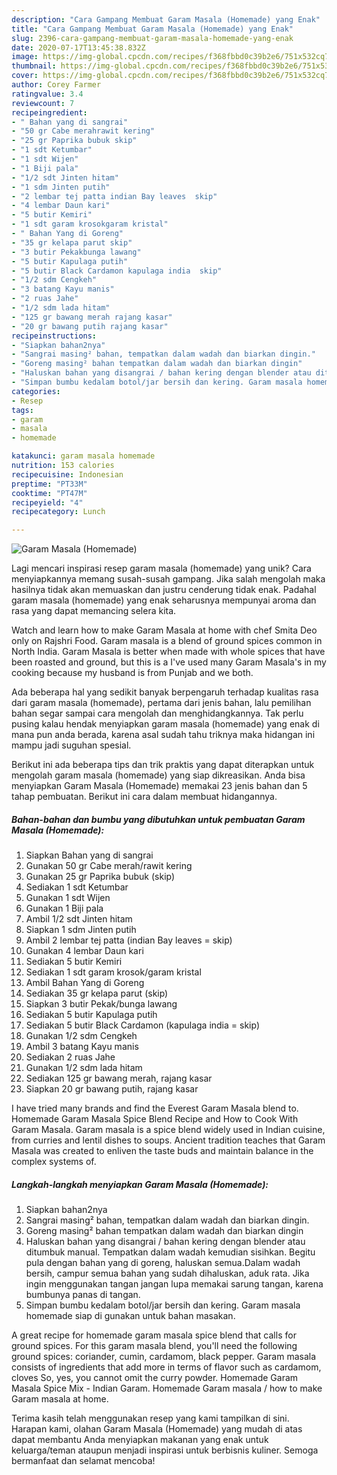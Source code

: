 ```yaml
---
description: "Cara Gampang Membuat Garam Masala (Homemade) yang Enak"
title: "Cara Gampang Membuat Garam Masala (Homemade) yang Enak"
slug: 2396-cara-gampang-membuat-garam-masala-homemade-yang-enak
date: 2020-07-17T13:45:38.832Z
image: https://img-global.cpcdn.com/recipes/f368fbbd0c39b2e6/751x532cq70/garam-masala-homemade-foto-resep-utama.jpg
thumbnail: https://img-global.cpcdn.com/recipes/f368fbbd0c39b2e6/751x532cq70/garam-masala-homemade-foto-resep-utama.jpg
cover: https://img-global.cpcdn.com/recipes/f368fbbd0c39b2e6/751x532cq70/garam-masala-homemade-foto-resep-utama.jpg
author: Corey Farmer
ratingvalue: 3.4
reviewcount: 7
recipeingredient:
- " Bahan yang di sangrai"
- "50 gr Cabe merahrawit kering"
- "25 gr Paprika bubuk skip"
- "1 sdt Ketumbar"
- "1 sdt Wijen"
- "1 Biji pala"
- "1/2 sdt Jinten hitam"
- "1 sdm Jinten putih"
- "2 lembar tej patta indian Bay leaves  skip"
- "4 lembar Daun kari"
- "5 butir Kemiri"
- "1 sdt garam krosokgaram kristal"
- " Bahan Yang di Goreng"
- "35 gr kelapa parut skip"
- "3 butir Pekakbunga lawang"
- "5 butir Kapulaga putih"
- "5 butir Black Cardamon kapulaga india  skip"
- "1/2 sdm Cengkeh"
- "3 batang Kayu manis"
- "2 ruas Jahe"
- "1/2 sdm lada hitam"
- "125 gr bawang merah rajang kasar"
- "20 gr bawang putih rajang kasar"
recipeinstructions:
- "Siapkan bahan2nya"
- "Sangrai masing² bahan, tempatkan dalam wadah dan biarkan dingin."
- "Goreng masing² bahan tempatkan dalam wadah dan biarkan dingin"
- "Haluskan bahan yang disangrai / bahan kering dengan blender atau ditumbuk manual. Tempatkan dalam wadah kemudian sisihkan. Begitu pula dengan bahan yang di goreng, haluskan semua.Dalam wadah bersih, campur semua bahan yang sudah dihaluskan, aduk rata. Jika ingin menggunakan tangan jangan lupa memakai sarung tangan, karena bumbunya panas di tangan."
- "Simpan bumbu kedalam botol/jar bersih dan kering. Garam masala homemade siap di gunakan untuk bahan masakan."
categories:
- Resep
tags:
- garam
- masala
- homemade

katakunci: garam masala homemade 
nutrition: 153 calories
recipecuisine: Indonesian
preptime: "PT33M"
cooktime: "PT47M"
recipeyield: "4"
recipecategory: Lunch

---
```



![Garam Masala (Homemade)](https://img-global.cpcdn.com/recipes/f368fbbd0c39b2e6/751x532cq70/garam-masala-homemade-foto-resep-utama.jpg)

Lagi mencari inspirasi resep garam masala (homemade) yang unik? Cara menyiapkannya memang susah-susah gampang. Jika salah mengolah maka hasilnya tidak akan memuaskan dan justru cenderung tidak enak. Padahal garam masala (homemade) yang enak seharusnya mempunyai aroma dan rasa yang dapat memancing selera kita.

Watch and learn how to make Garam Masala at home with chef Smita Deo only on Rajshri Food. Garam masala is a blend of ground spices common in North India. Garam Masala is better when made with whole spices that have been roasted and ground, but this is a I&#39;ve used many Garam Masala&#39;s in my cooking because my husband is from Punjab and we both.

Ada beberapa hal yang sedikit banyak berpengaruh terhadap kualitas rasa dari garam masala (homemade), pertama dari jenis bahan, lalu pemilihan bahan segar sampai cara mengolah dan menghidangkannya. Tak perlu pusing kalau hendak menyiapkan garam masala (homemade) yang enak di mana pun anda berada, karena asal sudah tahu triknya maka hidangan ini mampu jadi suguhan spesial.


Berikut ini ada beberapa tips dan trik praktis yang dapat diterapkan untuk mengolah garam masala (homemade) yang siap dikreasikan. Anda bisa menyiapkan Garam Masala (Homemade) memakai 23 jenis bahan dan 5 tahap pembuatan. Berikut ini cara dalam membuat hidangannya.

<!--inarticleads1-->

##### Bahan-bahan dan bumbu yang dibutuhkan untuk pembuatan Garam Masala (Homemade):

1. Siapkan  Bahan yang di sangrai
1. Gunakan 50 gr Cabe merah/rawit kering
1. Gunakan 25 gr Paprika bubuk (skip)
1. Sediakan 1 sdt Ketumbar
1. Gunakan 1 sdt Wijen
1. Gunakan 1 Biji pala
1. Ambil 1/2 sdt Jinten hitam
1. Siapkan 1 sdm Jinten putih
1. Ambil 2 lembar tej patta (indian Bay leaves = skip)
1. Gunakan 4 lembar Daun kari
1. Sediakan 5 butir Kemiri
1. Sediakan 1 sdt garam krosok/garam kristal
1. Ambil  Bahan Yang di Goreng
1. Sediakan 35 gr kelapa parut (skip)
1. Siapkan 3 butir Pekak/bunga lawang
1. Sediakan 5 butir Kapulaga putih
1. Sediakan 5 butir Black Cardamon (kapulaga india = skip)
1. Gunakan 1/2 sdm Cengkeh
1. Ambil 3 batang Kayu manis
1. Sediakan 2 ruas Jahe
1. Gunakan 1/2 sdm lada hitam
1. Sediakan 125 gr bawang merah, rajang kasar
1. Siapkan 20 gr bawang putih, rajang kasar


I have tried many brands and find the Everest Garam Masala blend to. Homemade Garam Masala Spice Blend Recipe and How to Cook With Garam Masala. Garam masala is a spice blend widely used in Indian cuisine, from curries and lentil dishes to soups. Ancient tradition teaches that Garam Masala was created to enliven the taste buds and maintain balance in the complex systems of. 

<!--inarticleads2-->

##### Langkah-langkah menyiapkan Garam Masala (Homemade):

1. Siapkan bahan2nya
1. Sangrai masing² bahan, tempatkan dalam wadah dan biarkan dingin.
1. Goreng masing² bahan tempatkan dalam wadah dan biarkan dingin
1. Haluskan bahan yang disangrai / bahan kering dengan blender atau ditumbuk manual. Tempatkan dalam wadah kemudian sisihkan. Begitu pula dengan bahan yang di goreng, haluskan semua.Dalam wadah bersih, campur semua bahan yang sudah dihaluskan, aduk rata. Jika ingin menggunakan tangan jangan lupa memakai sarung tangan, karena bumbunya panas di tangan.
1. Simpan bumbu kedalam botol/jar bersih dan kering. Garam masala homemade siap di gunakan untuk bahan masakan.


A great recipe for homemade garam masala spice blend that calls for ground spices. For this garam masala blend, you&#39;ll need the following ground spices: coriander, cumin, cardamom, black pepper. Garam masala consists of ingredients that add more in terms of flavor such as cardamom, cloves So, yes, you cannot omit the curry powder. Homemade Garam Masala Spice Mix - Indian Garam. Homemade Garam masala / how to make Garam masala at home. 

Terima kasih telah menggunakan resep yang kami tampilkan di sini. Harapan kami, olahan Garam Masala (Homemade) yang mudah di atas dapat membantu Anda menyiapkan makanan yang enak untuk keluarga/teman ataupun menjadi inspirasi untuk berbisnis kuliner. Semoga bermanfaat dan selamat mencoba!
